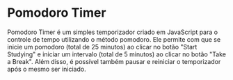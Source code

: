# Pomodoro Timer
 Pomodoro Timer é um simples temporizador criado em JavaScript para o controle de tempo utilizando o método pomodoro. Ele permite com que se inicie um pomodoro (total de 25 minutos) ao clicar no botão "Start Studying" e iniciar um intervalo (total de 5 minutos) ao clicar no botão "Take a Break". Além disso, é possível também pausar e reiniciar o temporizador após o mesmo ser iniciado.

